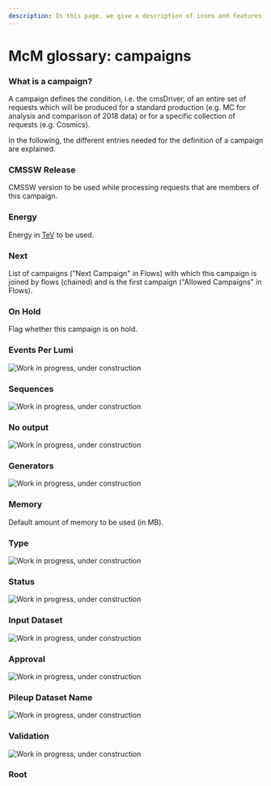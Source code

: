```yaml
---
description: In this page, we give a description of icons and features of campaigns in McM
---
```


# McM glossary: campaigns

### What is a campaign?

A campaign defines the condition, i.e. the cmsDriver, of an entire set of requests which will be produced for a standard production (e.g. MC for analysis and comparison of 2018 data) or for a specific collection of requests (e.g. Cosmics).

In the following, the different entries needed for the definition of a campaign are explained.

### CMSSW Release&#x20;

CMSSW version to be used while processing requests that are members of this campaign.

### Energy&#x20;

Energy in [TeV](https://twiki.cern.ch/twiki/bin/view/CMS/TeV) to be used.

### Next&#x20;

List of campaigns ("Next Campaign" in Flows) with which this campaign is joined by flows (chained) and is the first campaign ("Allowed Campaigns" in Flows).

### On Hold&#x20;

Flag whether this campaign is on hold.

### Events Per Lumi&#x20;

![Work in progress, under construction](https://twiki.cern.ch/twiki/pub/TWiki/TWikiDocGraphics/wip.gif)

### Sequences&#x20;

![Work in progress, under construction](https://twiki.cern.ch/twiki/pub/TWiki/TWikiDocGraphics/wip.gif)

### No output&#x20;

![Work in progress, under construction](https://twiki.cern.ch/twiki/pub/TWiki/TWikiDocGraphics/wip.gif)

### Generators&#x20;

![Work in progress, under construction](https://twiki.cern.ch/twiki/pub/TWiki/TWikiDocGraphics/wip.gif)

### Memory&#x20;

Default amount of memory to be used (in MB).

### Type&#x20;

![Work in progress, under construction](https://twiki.cern.ch/twiki/pub/TWiki/TWikiDocGraphics/wip.gif)

### Status&#x20;

![Work in progress, under construction](https://twiki.cern.ch/twiki/pub/TWiki/TWikiDocGraphics/wip.gif)

### Input Dataset&#x20;

![Work in progress, under construction](https://twiki.cern.ch/twiki/pub/TWiki/TWikiDocGraphics/wip.gif)

### Approval&#x20;

![Work in progress, under construction](https://twiki.cern.ch/twiki/pub/TWiki/TWikiDocGraphics/wip.gif)

### Pileup Dataset Name&#x20;

![Work in progress, under construction](https://twiki.cern.ch/twiki/pub/TWiki/TWikiDocGraphics/wip.gif)

### Validation&#x20;

![Work in progress, under construction](https://twiki.cern.ch/twiki/pub/TWiki/TWikiDocGraphics/wip.gif)

### Root
